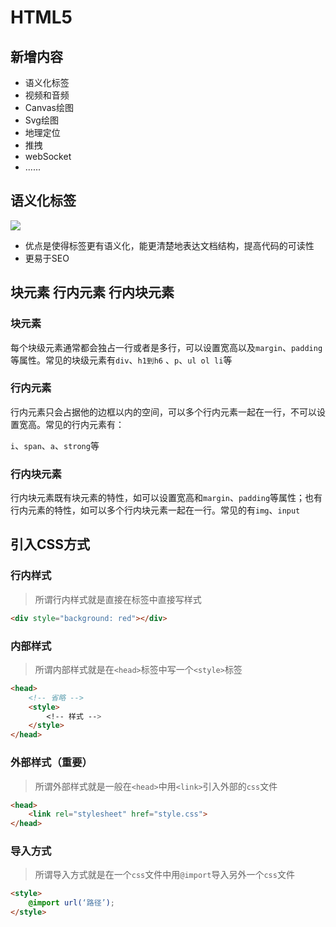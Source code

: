 # HTML5

## 新增内容

- 语义化标签
- 视频和音频
- Canvas绘图
- Svg绘图
- 地理定位
- 推拽
- webSocket
- ......

## 语义化标签

![](http://songnian.gitee.io/imgs/imgs/HTML5语义化标签.png)

- 优点是使得标签更有语义化，能更清楚地表达文档结构，提高代码的可读性
- 更易于SEO

## 块元素 行内元素 行内块元素

### 块元素

每个块级元素通常都会独占一行或者是多行，可以设置宽高以及`margin`、`padding`等属性。常见的块级元素有`div`、`h1到h6` 、`p`、`ul ol li`等

### 行内元素

行内元素只会占据他的边框以内的空间，可以多个行内元素一起在一行，不可以设置宽高。常见的行内元素有：

`i`、`span`、`a`、`strong`等

### 行内块元素

行内块元素既有块元素的特性，如可以设置宽高和`margin`、`padding`等属性；也有行内元素的特性，如可以多个行内块元素一起在一行。常见的有`img`、`input`

## 引入CSS方式

### 行内样式

> 所谓行内样式就是直接在标签中直接写样式

```html
<div style="background: red"></div>
```

### 内部样式

> 所谓内部样式就是在`<head>`标签中写一个`<style>`标签

```html
<head>
	<!-- 省略 -->
    <style>
        <!-- 样式 -->
    </style>
</head>
```

### 外部样式（重要）

> 所谓外部样式就是一般在`<head>`中用`<link>`引入外部的`css`文件

```html
<head>
    <link rel="stylesheet" href="style.css">
</head>
```

### 导入方式

> 所谓导入方式就是在一个`css`文件中用`@import`导入另外一个`css`文件

```html
<style>
    @import url(‘路径’);
</style>
```


